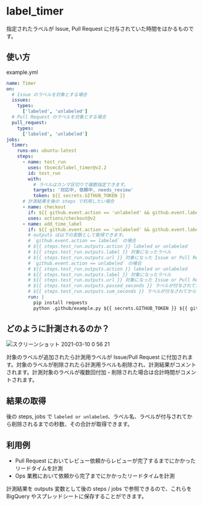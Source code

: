 # label_timer
指定されたラベルが Issue, Pull Request に付与されていた時間をはかるものです。

## 使い方
example.yml

```yaml
name: Timer
on:
  # Issue のラベルを対象とする場合
  issues:
    types:
      ['labeled', 'unlabeled']
  # Pull Request のラベルを対象とする場合
  pull_request:
    types:
      ['labeled', 'unlabeled']
jobs:
  timer:
    runs-on: ubuntu-latest
    steps:
      - name: test_run
        uses: tbsmcd/label_timer@v2.2
        id: test_run
        with:
          # ラベルはカンマ区切りで複数指定できます。
          targets: '対応中, 依頼中, needs_review'
          token: ${{ secrets.GITHUB_TOKEN }}
      # 計測結果を後の steps で利用したい場合
      - name: checkout
        if: ${{ github.event.action == 'unlabeled' && github.event.label.name == '対応中' }}
        uses: actions/checkout@v2
      - name: add_time_label
        if: ${{ github.event.action == 'unlabeled' && github.event.label.name == '対応中' }}
        # outputs は以下の変数として取得できます。
        # `github.event.action == labeled` の場合
        # ${{ steps.test_run.outputs.action }} labeled or unlabeled
        # ${{ steps.test_run.outputs.label }} 対象になったラベル
        # ${{ steps.test_run.outputs.url }} 対象になった Issue or Pull Request の URL
        # `github.event.action == unlabeled` の場合
        # ${{ steps.test_run.outputs.action }} labeled or unlabeled
        # ${{ steps.test_run.outputs.label }} 対象になったラベル
        # ${{ steps.test_run.outputs.url }} 対象になった Issue or Pull Request の URL
        # ${{ steps.test_run.outputs.passed_seconds }} ラベルが付与されてから削除されるまでの秒数
        # ${{ steps.test_run.outputs.sum_seconds }} ラベルが付与されてから削除されるまでの秒数（合計）
        run: |
          pip install requests
          python .github/example.py ${{ secrets.GITHUB_TOKEN }} ${{ github.event.issue.url }} ${{ steps.test_run.outputs.sum_seconds }}
```

## どのように計測されるのか？

![スクリーンショット 2021-03-10 0 56 21](https://user-images.githubusercontent.com/174922/110499414-8affb700-813b-11eb-90a4-1e6629c414f4.png)

対象のラベルが追加されたら計測用ラベルが Issue/Pull Request に付加されます。対象のラベルが削除されたら計測用ラベルも削除され、計測結果がコメントされます。計測対象のラベルが複数回付加・削除された場合は合計時間がコメントされます。

## 結果の取得

後の steps, jobs で `labeled or unlabeled`、ラベル名、ラベルが付与されてから削除されるまでの秒数、その合計が取得できます。

## 利用例

- Pull Request においてレビュー依頼からレビューが完了するまでにかかったリードタイムを計測
- Ops 業務において依頼から完了までにかかったリードタイムを計測

計測結果を outputs 変数として後の steps / jobs で参照できるので、これらを BigQuery やスプレッドシートに保存することができます。